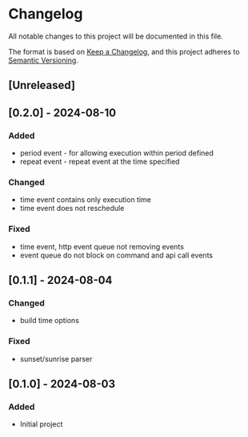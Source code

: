 # Changelog

All notable changes to this project will be documented in this file.

The format is based on [Keep a Changelog](https://keepachangelog.com/en/1.1.0/),
and this project adheres to [Semantic Versioning](https://semver.org/spec/v2.0.0.html).

## [Unreleased]

## [0.2.0] - 2024-08-10

### Added

- period event - for allowing execution within period defined
- repeat event - repeat event at the time specified

### Changed

- time event contains only execution time
- time event does not reschedule

### Fixed

- time event, http event queue not removing events
- event queue do not block on command and api call events

## [0.1.1] - 2024-08-04

### Changed

- build time options

### Fixed

- sunset/sunrise parser

## [0.1.0] - 2024-08-03

### Added

- Initial project
